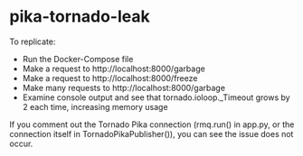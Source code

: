 # pika-tornado-leak

To replicate:
- Run the Docker-Compose file
- Make a request to http://localhost:8000/garbage
- Make a request to http://localhost:8000/freeze
- Make many requests to http://localhost:8000/garbage
- Examine console output and see that tornado.ioloop._Timeout grows by 2 each time, increasing memory usage

If you comment out the Tornado Pika connection (rmq.run() in app.py, or the connection itself in TornadoPikaPublisher()), you can see the issue does not occur.
